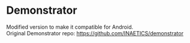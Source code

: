 # Demonstrator
Modified version to make it compatible for Android.  
Original Demonstrator repo: https://github.com/INAETICS/demonstrator
